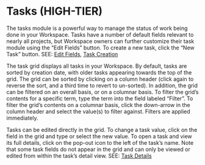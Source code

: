 # Tasks (HIGH-TIER)

The tasks module is a powerful way to manage the status of work being done in your Workspace. Tasks have a number of default fields relevant to nearly all projects, but Workspace owners can further customize their task module using the “Edit Fields” button. To create a new task, click the “New Task” button. SEE: [Edit Fields](Edit%20Fields.html), [Task Creation](Task%20Creation.html)

The task grid displays all tasks in your Workspace. By default, tasks are sorted by creation date, with older tasks appearing towards the top of the grid. The grid can be sorted by clicking on a column header (click again to reverse the sort, and a third time to revert to un-sorted). In addition, the grid can be filtered on an overall basis, or on a columnar basis. To filter the grid’s contents for a specific term, type the term into the field labeled “Filter”. To filter the grid’s contents on a columnar basis, click the down-arrow in the column header and select the value(s) to filter against. Filters are applied immediately.

Tasks can be edited directly in the grid. To change a task value, click on the field in the grid and type or select the new value. To open a task and view its full details, click on the pop-out icon to the left of the task’s name. Note that some task fields do not appear in the grid and can only be viewed or edited from within the task’s detail view. SEE: [Task Details](Task%20Details.html)

